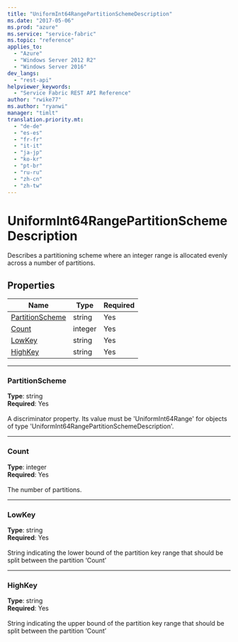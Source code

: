 ```yaml
---
title: "UniformInt64RangePartitionSchemeDescription"
ms.date: "2017-05-06"
ms.prod: "azure"
ms.service: "service-fabric"
ms.topic: "reference"
applies_to: 
  - "Azure"
  - "Windows Server 2012 R2"
  - "Windows Server 2016"
dev_langs: 
  - "rest-api"
helpviewer_keywords: 
  - "Service Fabric REST API Reference"
author: "rwike77"
ms.author: "ryanwi"
manager: "timlt"
translation.priority.mt: 
  - "de-de"
  - "es-es"
  - "fr-fr"
  - "it-it"
  - "ja-jp"
  - "ko-kr"
  - "pt-br"
  - "ru-ru"
  - "zh-cn"
  - "zh-tw"
---
```

# UniformInt64RangePartitionSchemeDescription

Describes a partitioning scheme where an integer range is allocated evenly across a number of partitions.

## Properties
| Name | Type | Required |
| --- | --- | --- |
| [PartitionScheme](#partitionscheme) | string | Yes |
| [Count](#count) | integer | Yes |
| [LowKey](#lowkey) | string | Yes |
| [HighKey](#highkey) | string | Yes |

____
### PartitionScheme
__Type__: string <br/>
__Required__: Yes <br/>
<br/>
A discriminator property. Its value must be 'UniformInt64Range' for objects of type 'UniformInt64RangePartitionSchemeDescription'.

____
### Count
__Type__: integer <br/>
__Required__: Yes<br/>
<br/>
The number of partitions.

____
### LowKey
__Type__: string <br/>
__Required__: Yes<br/>
<br/>
String indicating the lower bound of the partition key range that 
should be split between the partition ‘Count’


____
### HighKey
__Type__: string <br/>
__Required__: Yes<br/>
<br/>
String indicating the upper bound of the partition key range that 
should be split between the partition ‘Count’

